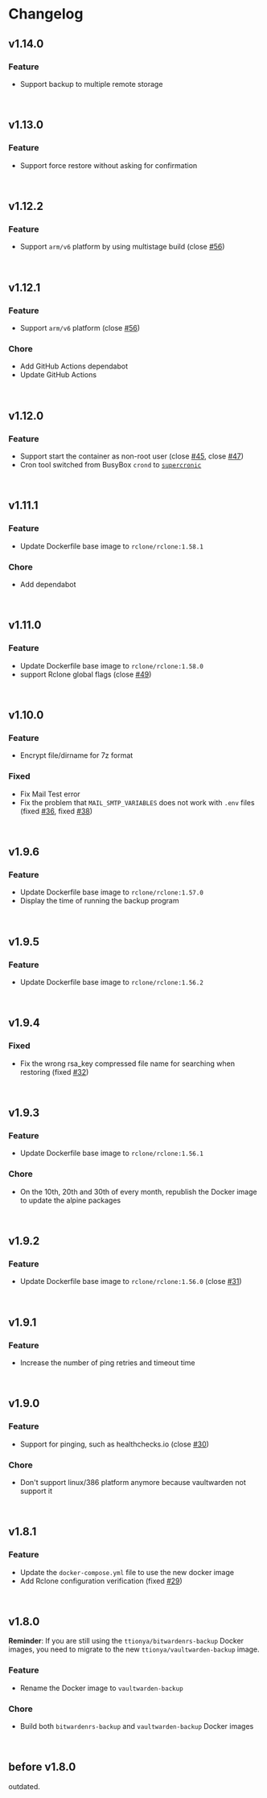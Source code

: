 # Changelog

## v1.14.0

### Feature

- Support backup to multiple remote storage

<br>



## v1.13.0

### Feature

- Support force restore without asking for confirmation

<br>



## v1.12.2

### Feature

- Support `arm/v6` platform by using multistage build (close [#56](https://github.com/ttionya/vaultwarden-backup/issues/56))

<br>



## v1.12.1

### Feature

- Support `arm/v6` platform (close [#56](https://github.com/ttionya/vaultwarden-backup/issues/56))

### Chore

- Add GitHub Actions dependabot
- Update GitHub Actions

<br>



## v1.12.0

### Feature

- Support start the container as non-root user (close [#45](https://github.com/ttionya/vaultwarden-backup/issues/45), close [#47](https://github.com/ttionya/vaultwarden-backup/issues/47))
- Cron tool switched from BusyBox `crond` to [`supercronic`](https://github.com/aptible/supercronic)

<br>



## v1.11.1

### Feature

- Update Dockerfile base image to `rclone/rclone:1.58.1`

### Chore

- Add dependabot

<br>



## v1.11.0

### Feature

- Update Dockerfile base image to `rclone/rclone:1.58.0`
- support Rclone global flags (close [#49](https://github.com/ttionya/vaultwarden-backup/issues/49))

<br>



## v1.10.0

### Feature

- Encrypt file/dirname for 7z format

### Fixed

- Fix Mail Test error
- Fix the problem that `MAIL_SMTP_VARIABLES` does not work with `.env` files (fixed [#36](https://github.com/ttionya/vaultwarden-backup/issues/36), fixed [#38](https://github.com/ttionya/vaultwarden-backup/issues/38))

<br>



## v1.9.6

### Feature

- Update Dockerfile base image to `rclone/rclone:1.57.0`
- Display the time of running the backup program

<br>



## v1.9.5

### Feature

- Update Dockerfile base image to `rclone/rclone:1.56.2`

<br>



## v1.9.4

### Fixed

- Fix the wrong rsa_key compressed file name for searching when restoring (fixed [#32](https://github.com/ttionya/vaultwarden-backup/issues/32))

<br>



## v1.9.3

### Feature

- Update Dockerfile base image to `rclone/rclone:1.56.1`

### Chore

- On the 10th, 20th and 30th of every month, republish the Docker image to update the alpine packages

<br>



## v1.9.2

### Feature

- Update Dockerfile base image to `rclone/rclone:1.56.0` (close [#31](https://github.com/ttionya/vaultwarden-backup/issues/31))

<br>



## v1.9.1

### Feature

- Increase the number of ping retries and timeout time

<br>



## v1.9.0

### Feature

- Support for pinging, such as healthchecks.io (close [#30](https://github.com/ttionya/vaultwarden-backup/issues/30))

### Chore

- Don't support linux/386 platform anymore because vaultwarden not support it

<br>



## v1.8.1

### Feature

- Update the `docker-compose.yml` file to use the new docker image
- Add Rclone configuration verification (fixed [#29](https://github.com/ttionya/vaultwarden-backup/issues/29))

<br>



## v1.8.0

**Reminder**: If you are still using the `ttionya/bitwardenrs-backup` Docker images, you need to migrate to the new `ttionya/vaultwarden-backup` image.

### Feature

- Rename the Docker image to `vaultwarden-backup`

### Chore

- Build both `bitwardenrs-backup` and `vaultwarden-backup` Docker images

<br>



## before v1.8.0

outdated.
